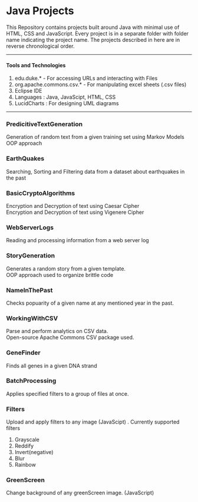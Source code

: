 # Java Projects

This Repository contains projects built around Java with minimal use of HTML, CSS and JavaScript. Every project is in a separate folder with folder name indicating the project name. The projects described in here are in reverse chronological order. 

---

#### Tools and Technologies
1. edu.duke.* - For accessing URLs and interacting with Files
2. org.apache.commons.csv.* - For manipulating excel sheets (.csv files)
3. Eclipse IDE
4. Languages : Java, JavaScipt, HTML, CSS
5. LucidCharts : For designing UML diagrams

---

### PredicitiveTextGeneration
Generation of random text from a given training set using Markov Models <br />
OOP approach

### EarthQuakes
Searching, Sorting and Filtering data from a dataset about earthquakes in the past

### BasicCryptoAlgorithms
Encryption and Decryption of text using Caesar Cipher<br />
Encryption and Decryption of text using Vigenere Cipher

### WebServerLogs
Reading and processing information from a web server log

### StoryGeneration
Generates a random story from a given template.<br />
OOP approach used to organize brittle code

### NameInThePast
Checks popuarity of a given name at any mentioned year in the past. 

### WorkingWithCSV
Parse and perform analytics on CSV data.<br />
Open-source Apache Commons CSV package used.

### GeneFinder
Finds all genes in a given DNA strand

### BatchProcessing
Applies specified filters to a group of files at once. 

### Filters
Upload and apply filters to any image (JavaScipt) . Currently supported filters 
1. Grayscale
2. Reddify 
3. Invert(negative)
4. Blur
5. Rainbow

### GreenScreen
Change background of any greenScreen image. (JavaScript)
